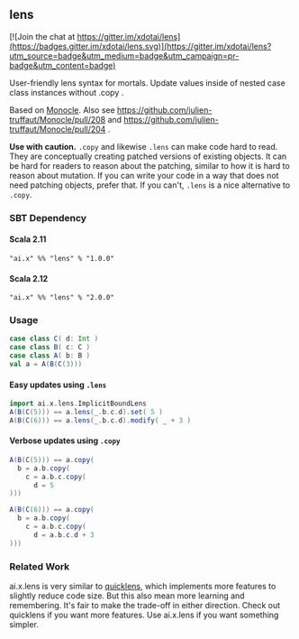 ## lens

[![Join the chat at https://gitter.im/xdotai/lens](https://badges.gitter.im/xdotai/lens.svg)](https://gitter.im/xdotai/lens?utm_source=badge&utm_medium=badge&utm_campaign=pr-badge&utm_content=badge)

User-friendly lens syntax for mortals. Update values inside of nested case class instances without .copy .

Based on [Monocle](https://github.com/julien-truffaut/Monocle).
Also see https://github.com/julien-truffaut/Monocle/pull/208 and https://github.com/julien-truffaut/Monocle/pull/204 .

**Use with caution.** `.copy` and likewise `.lens` can make code hard to read.
They are conceptually creating patched versions of existing objects.
It can be hard for readers to reason about the patching, similar to how it is hard to reason about mutation.
If you can write your code in a way that does not need patching objects, prefer that.
If you can't, `.lens` is a nice alternative to `.copy`.


### SBT Dependency

#### Scala 2.11

`"ai.x" %% "lens" % "1.0.0"`

#### Scala 2.12

`"ai.x" %% "lens" % "2.0.0"`

### Usage

```scala
case class C( d: Int )
case class B( c: C )
case class A( b: B )
val a = A(B(C(3)))
```

#### Easy updates using `.lens`
```scala
import ai.x.lens.ImplicitBoundLens
A(B(C(5))) == a.lens(_.b.c.d).set( 5 )
A(B(C(6))) == a.lens(_.b.c.d).modify( _ + 3 )
```

#### Verbose updates using `.copy`
```scala
A(B(C(5))) == a.copy(
  b = a.b.copy(
    c = a.b.c.copy(
      d = 5
)))

A(B(C(6))) == a.copy(
  b = a.b.copy(
    c = a.b.c.copy(
      d = a.b.c.d + 3
)))
```

### Related Work

ai.x.lens is very similar to [quicklens](https://github.com/adamw/quicklens),
which implements more features to slightly reduce code size. But this also mean more learning and remembering.
It's fair to make the trade-off in either direction. Check out quicklens if you want more features.
Use ai.x.lens if you want something simpler.
